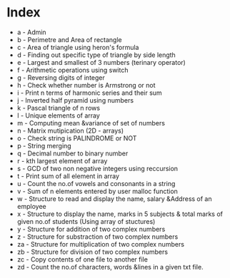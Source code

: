 # Index

+ a - Admin
+ b - Perimetre and Area of rectangle
+ c - Area of triangle using heron's formula
+ d - Finding out specific type of triangle by side length
+ e - Largest and smallest of 3 numbers (terinary operator)
+ f - Arithmetic operations using switch
+ g - Reversing digits of integer
+ h - Check whether number is Armstrong or not
+ i - Print n terms of harmonic series and their sum
+ j - Inverted half pyramid using numbers
+ k - Pascal triangle of n rows
+ l - Unique elements of array
+ m - Computing mean &variance of set of numbers
+ n - Matrix mutipication (2D - arrays)
+ o - Check string is PALINDROME or NOT
+ p - String merging
+ q - Decimal number to binary number
+ r - kth largest element of array
+ s - GCD of two non negative integers using reccursion
+ t - Print sum of all element in array
+ u - Count the no.of vowels and consonants in a string
+ v - Sum of n elements entered by user malloc function
+ w - Structure to read and display the name, salary &Address of an employee
+ x - Structure to display the name, marks in 5 subjects & total marks of given no.of students (Using array of stuctures)
+ y - Structure for addition of two complex numbers
+ z - Structure for substraction of two complex numbers
+ za - Structure for multiplication of two complex numbers
+ zb - Structure for division of two complex numbers
+ zc - Copy contents of one file to another file
+ zd - Count the no.of characters, words &lines in a given txt file.
